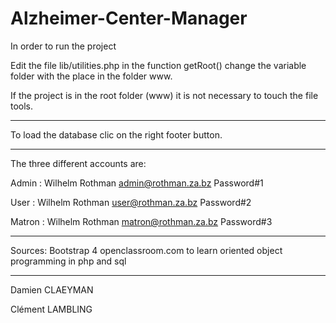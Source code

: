 # Alzheimer-Center-Manager

In order to run the project

Edit the file lib/utilities.php in the function getRoot() change the variable folder with the place in the folder www.

If the project is in the root folder (www) it is not necessary to touch the file tools.

--------------------------------------------------

To load the database clic on the right footer button.

--------------------------------------------------

The three different accounts are:

Admin : Wilhelm Rothman admin@rothman.za.bz Password#1 

User : Wilhelm Rothman user@rothman.za.bz Password#2 

Matron : Wilhelm Rothman matron@rothman.za.bz Password#3 

--------------------------------------------------

Sources:	Bootstrap 4
		openclassroom.com to learn oriented object programming in php and sql	

--------------------------------------------------

Damien CLAEYMAN

Clément LAMBLING
